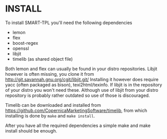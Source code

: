 INSTALL
=======

To install SMART-TPL you'll need the following dependencies

* lemon
* flex
* boost-regex
* openssl
* libjit
* timelib (as shared object file)

Both lemon and flex can usually be found in your distro repositories. Libjit however is often missing, you clone it from http://git.savannah.gnu.org/cgit/libjit.git/
Installing it however does require yacc (often packaged as bison), texi2html/texinfo. If libjit is in the repository of your distro you won't need these.
Although use of libjit from your distro repository is probably rather outdated so use of those is discouraged.

Timelib can be downloaded and installed from https://github.com/CopernicaMarketingSoftware/timelib, from which installing is done by `make` and `make install`.

After you have all the required dependencies a simple make and make install should be enough.
